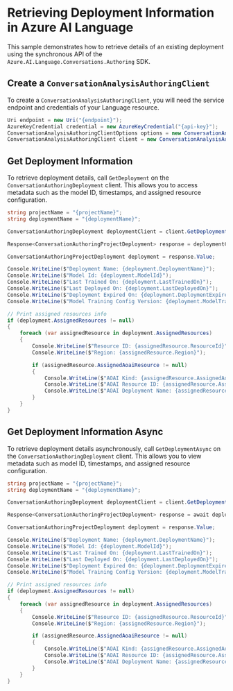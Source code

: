 # Retrieving Deployment Information in Azure AI Language

This sample demonstrates how to retrieve details of an existing deployment using the synchronous API of the `Azure.AI.Language.Conversations.Authoring` SDK.

## Create a `ConversationAnalysisAuthoringClient`

To create a `ConversationAnalysisAuthoringClient`, you will need the service endpoint and credentials of your Language resource.

```C# Snippet:CreateAuthoringClientForSpecificApiVersion
Uri endpoint = new Uri("{endpoint}");
AzureKeyCredential credential = new AzureKeyCredential("{api-key}");
ConversationAnalysisAuthoringClientOptions options = new ConversationAnalysisAuthoringClientOptions(ConversationAnalysisAuthoringClientOptions.ServiceVersion.V2024_11_15_Preview);
ConversationAnalysisAuthoringClient client = new ConversationAnalysisAuthoringClient(endpoint, credential, options);
```

## Get Deployment Information

To retrieve deployment details, call `GetDeployment` on the `ConversationAuthoringDeployment` client. This allows you to access metadata such as the model ID, timestamps, and assigned resource configuration.

```C# Snippet:Sample15_ConversationsAuthoring_GetDeployment
string projectName = "{projectName}";
string deploymentName = "{deploymentName}";

ConversationAuthoringDeployment deploymentClient = client.GetDeployment(projectName, deploymentName);

Response<ConversationAuthoringProjectDeployment> response = deploymentClient.GetDeployment();

ConversationAuthoringProjectDeployment deployment = response.Value;

Console.WriteLine($"Deployment Name: {deployment.DeploymentName}");
Console.WriteLine($"Model Id: {deployment.ModelId}");
Console.WriteLine($"Last Trained On: {deployment.LastTrainedOn}");
Console.WriteLine($"Last Deployed On: {deployment.LastDeployedOn}");
Console.WriteLine($"Deployment Expired On: {deployment.DeploymentExpiredOn}");
Console.WriteLine($"Model Training Config Version: {deployment.ModelTrainingConfigVersion}");

// Print assigned resources info
if (deployment.AssignedResources != null)
{
    foreach (var assignedResource in deployment.AssignedResources)
    {
        Console.WriteLine($"Resource ID: {assignedResource.ResourceId}");
        Console.WriteLine($"Region: {assignedResource.Region}");

        if (assignedResource.AssignedAoaiResource != null)
        {
            Console.WriteLine($"AOAI Kind: {assignedResource.AssignedAoaiResource.Kind}");
            Console.WriteLine($"AOAI Resource ID: {assignedResource.AssignedAoaiResource.ResourceId}");
            Console.WriteLine($"AOAI Deployment Name: {assignedResource.AssignedAoaiResource.DeploymentName}");
        }
    }
}
```

## Get Deployment Information Async

To retrieve deployment details asynchronously, call `GetDeploymentAsync` on the `ConversationAuthoringDeployment` client. This allows you to view metadata such as model ID, timestamps, and assigned resource configuration.

```C# Snippet:Sample15_ConversationsAuthoring_GetDeploymentAsync
string projectName = "{projectName}";
string deploymentName = "{deploymentName}";

ConversationAuthoringDeployment deploymentClient = client.GetDeployment(projectName, deploymentName);

Response<ConversationAuthoringProjectDeployment> response = await deploymentClient.GetDeploymentAsync();

ConversationAuthoringProjectDeployment deployment = response.Value;

Console.WriteLine($"Deployment Name: {deployment.DeploymentName}");
Console.WriteLine($"Model Id: {deployment.ModelId}");
Console.WriteLine($"Last Trained On: {deployment.LastTrainedOn}");
Console.WriteLine($"Last Deployed On: {deployment.LastDeployedOn}");
Console.WriteLine($"Deployment Expired On: {deployment.DeploymentExpiredOn}");
Console.WriteLine($"Model Training Config Version: {deployment.ModelTrainingConfigVersion}");

// Print assigned resources info
if (deployment.AssignedResources != null)
{
    foreach (var assignedResource in deployment.AssignedResources)
    {
        Console.WriteLine($"Resource ID: {assignedResource.ResourceId}");
        Console.WriteLine($"Region: {assignedResource.Region}");

        if (assignedResource.AssignedAoaiResource != null)
        {
            Console.WriteLine($"AOAI Kind: {assignedResource.AssignedAoaiResource.Kind}");
            Console.WriteLine($"AOAI Resource ID: {assignedResource.AssignedAoaiResource.ResourceId}");
            Console.WriteLine($"AOAI Deployment Name: {assignedResource.AssignedAoaiResource.DeploymentName}");
        }
    }
}
```
